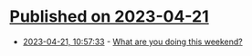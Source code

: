 # [Published on 2023-04-21](index.md)

* [2023-04-21, 10:57:33](https://lobste.rs/s/r3vvh9/what_are_you_doing_this_weekend) - [What are you doing this weekend?](https://lobste.rs/s/r3vvh9/what_are_you_doing_this_weekend)
